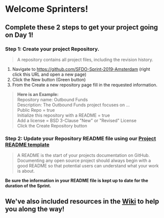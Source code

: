 # Welcome Sprinters!

## Complete these 2 steps to get your project going on Day 1!

### Step 1: Create your project Repository.
> A repository contains all project files, including the revision history.

1. Navigate to https://github.com/SFDO-Sprint-2019-Amsterdam (right click this URL and open a new page)
2. Click the New button (Green button)
3. From the Create a new repository page fill in the requested information.

> __Here is an Example:__<br>
> Repository name: Outbound Funds<br>
> Description: The Outbound Funds project focuses on ...<br>
> Public Repo = true<br>
> Initialize this repository with a README = true<br>
> Add a license = BSD 3-Clause "New" or "Revised" License <br>
> Click the Create Repository button<br>

### Step 2: Update your Repository README file using our [Project README template](https://github.com/SFDO-Sprint-2019-Amsterdam/Welcome/wiki/Project-README-template)
> A README is the start of your projects documentation on GitHub. Documenting any open source project should always begin with a good README so that potential users can understand what your work is about.

__Be sure the information in your README file is kept up to date for the duration of the Sprint.__

## We've also included resources in the [Wiki](https://github.com/SFDO-Sprint-2019-Amsterdam/Welcome/wiki) to help you along the way!
